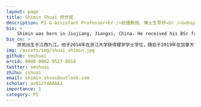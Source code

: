 ```yaml
---
layout: page
title: Shimin Shuai 帅世民
description: PI & Assistant Professor<br />助理教授、博士生导师<br />&nbsp;
bio: >
    Shimin was born in Jiujiang, Jiangxi, China. He received his BSc from Zhejiang Univ at 2014 and his PhD from the Univ of Toronto at 2019. Then he was a <a href="https://www.embl.de/training/postdocs/08-eipod/recruited_eipods/index.html" target="_blank">EIPOD fellow</a> at the European Molecular Biology Laboratory (EMBL) from 2020 to 2022. He will start his own lab at SUSTech from Spring 2022. He lives with two cats, Stella and Momo. He loves reading, gaming, traveling and other fun things.
bio_cn: >
    世民出生于江西九江。他于2014年在浙江大学获得理学学士学位，随后于2019年在加拿大多伦多大学获得博士学位（PhD）。2020到2022年间，他获得了由欧盟玛丽·居里项目共同资助的<a href="https://www.embl.de/training/postdocs/08-eipod/recruited_eipods/index.html" target="_blank">EIPOD博士后奖学金</a>，并在欧洲分子生物学实验室（EMBL）完成博士后训练。他现在和他的两只猫Stella和Momo住在一起。他喜欢阅读、打游戏、旅行和其它有趣的事情。
img: /assets/img/shuai_shimin.jpg
github: smshuai
orcid: 0000-0002-9527-8018
twitter: smshuai
zhihu: sshuai
email: shimin.shuai@outlook.com
scholar: av81zY4AAAAJ
importance: 1
category: PI
---
```


